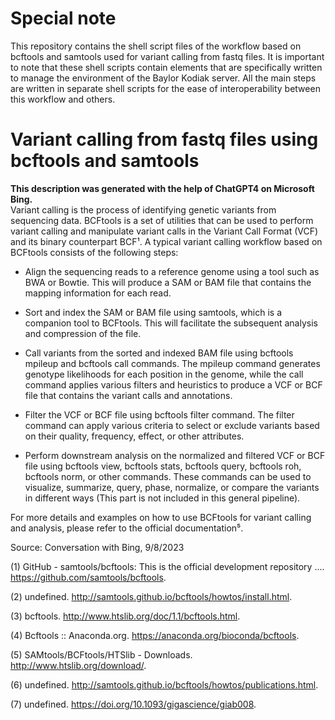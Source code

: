 # Special note
This repository contains the shell script files of the workflow based on bcftools and samtools used for variant calling from fastq files. It is important to note that these shell scripts contain elements that are specifically written to manage the environment of the Baylor Kodiak server. All the main steps are written in separate shell scripts for the ease of interoperability between this workflow and others.

# Variant calling from fastq files using bcftools and samtools
<b> This description was generated with the help of ChatGPT4 on Microsoft Bing.</b> <br>
Variant calling is the process of identifying genetic variants from sequencing data. BCFtools is a set of utilities that can be used to perform variant calling and manipulate variant calls in the Variant Call Format (VCF) and its binary counterpart BCF¹. A typical variant calling workflow based on BCFtools consists of the following steps:

 

- Align the sequencing reads to a reference genome using a tool such as BWA or Bowtie. This will produce a SAM or BAM file that contains the mapping information for each read.

- Sort and index the SAM or BAM file using samtools, which is a companion tool to BCFtools. This will facilitate the subsequent analysis and compression of the file.

- Call variants from the sorted and indexed BAM file using bcftools mpileup and bcftools call commands. The mpileup command generates genotype likelihoods for each position in the genome, while the call command applies various filters and heuristics to produce a VCF or BCF file that contains the variant calls and annotations.

- Filter the VCF or BCF file using bcftools filter command. The filter command can apply various criteria to select or exclude variants based on their quality, frequency, effect, or other attributes.

- Perform downstream analysis on the normalized and filtered VCF or BCF file using bcftools view, bcftools stats, bcftools query, bcftools roh, bcftools norm, or other commands. These commands can be used to visualize, summarize, query, phase, normalize, or compare the variants in different ways (This part is not included in this general pipeline).

 

For more details and examples on how to use BCFtools for variant calling and analysis, please refer to the official documentation⁵.

 

Source: Conversation with Bing, 9/8/2023

(1) GitHub - samtools/bcftools: This is the official development repository .... https://github.com/samtools/bcftools.

(2) undefined. http://samtools.github.io/bcftools/howtos/install.html.

(3) bcftools. http://www.htslib.org/doc/1.1/bcftools.html.

(4) Bcftools :: Anaconda.org. https://anaconda.org/bioconda/bcftools.

(5) SAMtools/BCFtools/HTSlib - Downloads. http://www.htslib.org/download/.

(6) undefined. http://samtools.github.io/bcftools/howtos/publications.html.

(7) undefined. https://doi.org/10.1093/gigascience/giab008.
